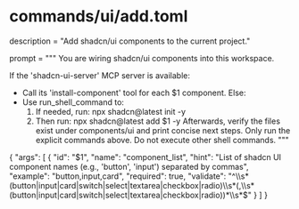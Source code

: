 # commands/ui/add.toml
description = "Add shadcn/ui components to the current project."

prompt = """
You are wiring shadcn/ui components into this workspace.

If the 'shadcn-ui-server' MCP server is available:
  - Call its 'install-component' tool for each $1 component.
Else:
  - Use run_shell_command to:
      1) If needed, run: npx shadcn@latest init -y
      2) Then run: npx shadcn@latest add $1 -y
Afterwards, verify the files exist under components/ui and print concise next steps.
Only run the explicit commands above. Do not execute other shell commands.
"""

{
  "args": [
    {
      "id": "$1",
      "name": "component_list",
      "hint": "List of shadcn UI component names (e.g., 'button', 'input') separated by commas",
      "example": "button,input,card",
      "required": true,
      "validate": "^\\s*(button|input|card|switch|select|textarea|checkbox|radio)\\s*(,\\s*(button|input|card|switch|select|textarea|checkbox|radio))*\\s*$"
    }
  ]
}
